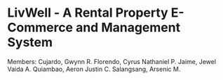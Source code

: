 # LivWell - A Rental Property E-Commerce and Management System

Members:
Cujardo, Gwynn R.
Florendo, Cyrus Nathaniel P.
Jaime, Jewel Vaida A.
Quiambao, Aeron Justin C.
Salangsang, Arsenic M.
